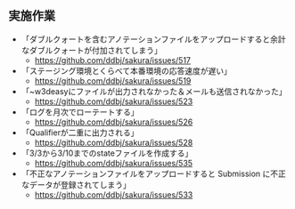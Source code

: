 ## 実施作業

- 「ダブルクォートを含むアノテーションファイルをアップロードすると余計なダブルクォートが付加されてしまう」
  - https://github.com/ddbj/sakura/issues/517
- 「ステージング環境とくらべて本番環境の応答速度が遅い」
  - https://github.com/ddbj/sakura/issues/519
- 「~w3deasyにファイルが出力されなかった＆メールも送信されなかった」
  - https://github.com/ddbj/sakura/issues/523
- 「ログを月次でローテートする」
  - https://github.com/ddbj/sakura/issues/526
- 「Qualifierが二重に出力される」
  - https://github.com/ddbj/sakura/issues/528
- 「3/3から3/10までのstateファイルを作成する」
  - https://github.com/ddbj/sakura/issues/535
- 「不正なアノテーションファイルをアップロードすると Submission に不正なデータが登録されてしまう」
  - https://github.com/ddbj/sakura/issues/533
